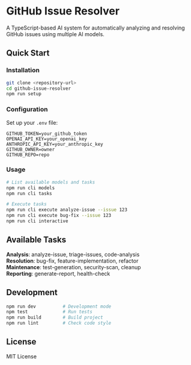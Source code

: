 # GitHub Issue Resolver

A TypeScript-based AI system for automatically analyzing and resolving GitHub issues using multiple AI models.

## Quick Start

### Installation
```bash
git clone <repository-url>
cd github-issue-resolver
npm run setup
```

### Configuration
Set up your `.env` file:
```env
GITHUB_TOKEN=your_github_token
OPENAI_API_KEY=your_openai_key
ANTHROPIC_API_KEY=your_anthropic_key
GITHUB_OWNER=owner
GITHUB_REPO=repo
```

### Usage
```bash
# List available models and tasks
npm run cli models
npm run cli tasks

# Execute tasks
npm run cli execute analyze-issue --issue 123
npm run cli execute bug-fix --issue 123
npm run cli interactive
```

## Available Tasks

**Analysis**: analyze-issue, triage-issues, code-analysis  
**Resolution**: bug-fix, feature-implementation, refactor  
**Maintenance**: test-generation, security-scan, cleanup  
**Reporting**: generate-report, health-check

## Development
```bash
npm run dev          # Development mode
npm test             # Run tests
npm run build        # Build project
npm run lint         # Check code style
```

## License

MIT License